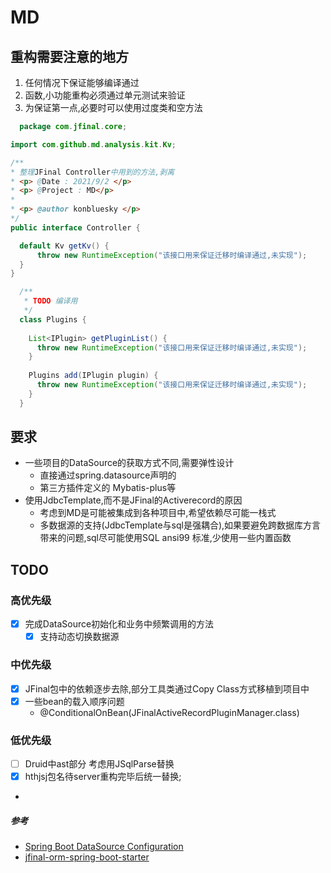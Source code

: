 # MD

## 重构需要注意的地方

1. 任何情况下保证能够编译通过
2. 函数,小功能重构必须通过单元测试来验证
3. 为保证第一点,必要时可以使用过度类和空方法

  ```java
    package com.jfinal.core;

import com.github.md.analysis.kit.Kv;

/**
 * 整理JFinal Controller中用到的方法,剥离
 * <p> @Date : 2021/9/2 </p>
 * <p> @Project : MD</p>
 *
 * <p> @author konbluesky </p>
 */
public interface Controller {

    default Kv getKv() {
        throw new RuntimeException("该接口用来保证迁移时编译通过,未实现");
    }
}
  ```

  ```java
    /**
     * TODO 编译用
     */
    class Plugins {
    
      List<IPlugin> getPluginList() {
        throw new RuntimeException("该接口用来保证迁移时编译通过,未实现");
      }
    
      Plugins add(IPlugin plugin) {
        throw new RuntimeException("该接口用来保证迁移时编译通过,未实现");
      }
    }
  ```

## 要求

- 一些项目的DataSource的获取方式不同,需要弹性设计
    - 直接通过spring.datasource声明的
    - 第三方插件定义的 Mybatis-plus等
- 使用JdbcTemplate,而不是JFinal的Activerecord的原因
    - 考虑到MD是可能被集成到各种项目中,希望依赖尽可能一栈式
    - 多数据源的支持(JdbcTemplate与sql是强耦合),如果要避免跨数据库方言带来的问题,sql尽可能使用SQL ansi99 标准,少使用一些内置函数

## TODO

### 高优先级

- [x] 完成DataSource初始化和业务中频繁调用的方法
    - [x] 支持动态切换数据源

### 中优先级

- [x] JFinal包中的依赖逐步去除,部分工具类通过Copy Class方式移植到项目中
- [x] 一些bean的载入顺序问题
  - @ConditionalOnBean(JFinalActiveRecordPluginManager.class)
### 低优先级

- [ ] Druid中ast部分 考虑用JSqlParse替换
- [x] hthjsj包名待server重构完毕后统一替换;
-

##### 参考

- [Spring Boot DataSource Configuration](https://howtodoinjava.com/spring-boot2/datasource-configuration/)
- [jfinal-orm-spring-boot-starter](https://gitee.com/blingking/jfinal-orm-spring-boot-starter)